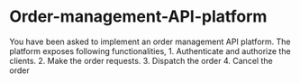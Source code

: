 # Order-management-API-platform
You have been asked to implement an order management API platform. The platform exposes  following functionalities,  1. Authenticate and authorize the clients.  2. Make the order requests. 3. Dispatch the order 4. Cancel the order 
